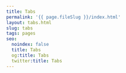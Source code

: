 ```yaml
---
title: Tabs
permalink: '{{ page.fileSlug }}/index.html'
layout: tabs.html
slug: tabs
tags: pages
seo:
  noindex: false
  title: Tabs
  og:title: Tabs
  twitter:title: Tabs
---
```



